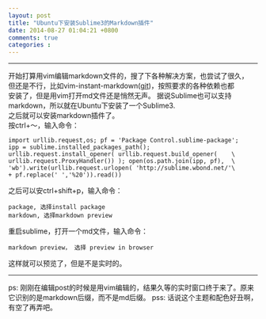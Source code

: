 ```yaml
---
layout: post
title: "Ubuntu下安装Sublime3的Markdown插件"
date: 2014-08-27 01:04:21 +0800
comments: true
categories :
---
```

***  
   开始打算用vim编辑markdown文件的，搜了下各种解决方案，也尝试了很久，  
但还是不行，比如vim-instant-markdown([git][1])，按照要求的各种依赖也都  
安装了，但是用vim打开md文件还是悄然无声。
    据说Sublime也可以支持markdown，所以就在Ubuntu下安装了一个Sublime3.  
之后就可以安装markdown插件了。  
    按ctrl+～，输入命令：  

    import urllib.request,os; pf = 'Package Control.sublime-package';  
    ipp = sublime.installed_packages_path();  
    urllib.request.install_opener( urllib.request.build_opener(    \
    urllib.request.ProxyHandler()) ); open(os.path.join(ipp, pf),  \
    'wb').write(urllib.request.urlopen( 'http://sublime.wbond.net/'\
    + pf.replace(' ','%20')).read())  

   之后可以安ctrl+shift+p，输入命令：  

    package, 选择install package  
    markdown, 选择markdown preview  

重启sublime，打开一个md文件，输入命令：  

    markdown preview， 选择 preview in browser  

这样就可以预览了，但是不是实时的。  

***
ps: 刚刚在编辑post的时候是用vim编辑的，结果久等的实时窗口终于来了。原来  
它识别的是markdown后缀，而不是md后缀。
pss: 话说这个主题和配色好丑啊，有空了再弄吧。


[1]: https://github.com/hyace/vim-instant-markdown
